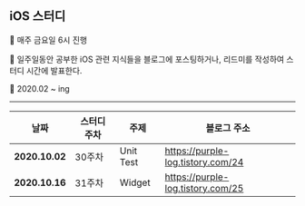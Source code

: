 ## iOS 스터디

📌 매주 금요일 6시 진행

📌 일주일동안 공부한 iOS 관련 지식들을 블로그에 포스팅하거나, 리드미를 작성하여 스터디 시간에 발표한다.

📌 2020.02 ~ ing

------

| **날짜**       | **스터디 주차** | **주제**  | **블로그 주소**                   |
| -------------- | --------------- | --------- | --------------------------------- |
| **2020.10.02** | 30주차          | Unit Test | https://purple-log.tistory.com/24 |
| **2020.10.16** | 31주차          | Widget    | https://purple-log.tistory.com/25 |

